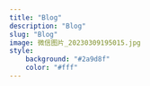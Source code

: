 ```yaml
---
title: "Blog"
description: "Blog"
slug: "Blog"
image: 微信图片_20230309195015.jpg
style:
    background: "#2a9d8f"
    color: "#fff"
---
```

